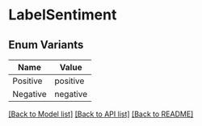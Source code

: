 # LabelSentiment

## Enum Variants

| Name | Value |
|---- | -----|
| Positive | positive |
| Negative | negative |


[[Back to Model list]](../README.md#documentation-for-models) [[Back to API list]](../README.md#documentation-for-api-endpoints) [[Back to README]](../README.md)


